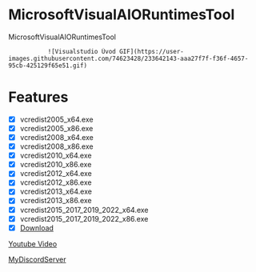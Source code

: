 # MicrosoftVisualAIORuntimesTool
MicrosoftVisualAIORuntimesTool




               ![Visualstudio Úvod GIF](https://user-images.githubusercontent.com/74623428/233642143-aaa27f7f-f36f-4657-95cb-425129f65e51.gif)





# Features
- [x] vcredist2005_x64.exe
- [x] vcredist2005_x86.exe
- [x] vcredist2008_x64.exe
- [x] vcredist2008_x86.exe
- [x] vcredist2010_x64.exe
- [x] vcredist2010_x86.exe
- [x] vcredist2012_x64.exe
- [x] vcredist2012_x86.exe
- [x] vcredist2013_x64.exe
- [x] vcredist2013_x86.exe
- [x] vcredist2015_2017_2019_2022_x64.exe
- [x] vcredist2015_2017_2019_2022_x86.exe
- [x] [Download](https://github.com/noradlb1/MicrosoftVisualAIORuntimesTool/releases) 

[Youtube Video](https://youtu.be/IiKXPw5t0i4)

[MyDiscordServer](https://discord.gg/YMNUCersTM)



